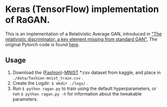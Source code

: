 # Keras (TensorFlow) implementation of RaGAN.
  
This is an implementation of a Relativistic Average GAN, introduced in ["The relativistic discriminator: a key element missing from standard GAN".](https://arxiv.org/abs/1807.0073)
The original Pytorch code is found [here](https://github.com/AlexiaJM/RelativisticGAN).

## Usage

  1. Download the ([Fashion](https://www.kaggle.com/zalando-research/fashionmnist/data))-[MNIST](https://www.kaggle.com/oddrationale/mnist-in-csv) *.csv dataset from kaggle, and place in `./data/fashion-mnist_train.csv` .
  2. Create the Logdir: `$ mkdir ./logs/` .
  3. Run `$ python ragan.py` to train using the default hyperparameters, or run `$ python ragan.py -h` for information about the tweakable parameters.
